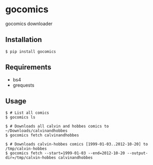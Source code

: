 # gocomics

gocomics downloader

## Installation

    $ pip install gocomics

## Requirements

* bs4
* grequests

## Usage

    $ # List all comics
    $ gocomics ls

    $ # Downloads all calvin and hobbes comics to ~/Downloads/calvinandhobbes
    $ gocomics fetch calvinandhobbes

    $ # Downloads calvin-hobbes comics [1999-01-03..2012-10-20] to /tmp/calvin-hobbes
    $ gocomics fetch --start=1999-01-03 --end=2012-10-20 --output-dir=/tmp/calvin-hobbes calvinandhobbes


